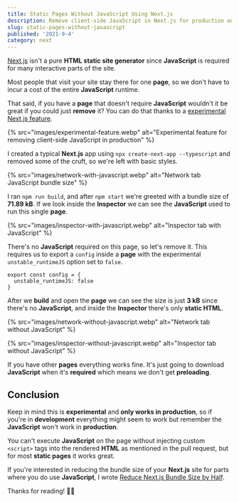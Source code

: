 ```yaml
---
title: Static Pages Without JavaScript Using Next.js
description: Remove client-side JavaScript in Next.js for production on a per-page basis.
slug: static-pages-without-javascript
published: '2021-9-4'
category: next
---
```


[Next.js](https://nextjs.org/) isn't a pure **HTML static site generator** since **JavaScript** is required for many interactive parts of the site.

Most people that visit your site stay there for one **page**, so we don't have to incur a cost of the entire **JavaScript** runtime.

That said, if you have a **page** that doesn't require **JavaScript** wouldn't it be great if you could just **remove** it? You can do that thanks to a [experimental Next.js feature](https://github.com/vercel/next.js/pull/11949).

{% src="images/experimental-feature.webp" alt="Experimental feature for removing client-side JavaScript in production" %}

I created a typical **Next.js** app using `npx create-next-app --typescript` and removed some of the cruft, so we're left with basic styles.

{% src="images/network-with-javascript.webp" alt="Network tab JavaScript bundle size" %}

I ran `npm run build`, and after `npm start` we're greeted with a bundle size of **71.89 kB**. If we look inside the **Inspector** we can see the **JavaScript** used to run this single **page**.

{% src="images/inspector-with-javascript.webp" alt="Inspector tab with JavaScript" %}

There's no **JavaScript** required on this page, so let's remove it. This requires us to export a `config` inside a **page** with the experimental `unstable_runtimeJS` option set to `false`.

```js:index.tsx showLineNumbers
export const config = {
  unstable_runtimeJS: false
}
```

After we **build** and open the **page** we can see the size is just **3 kB** since there's no **JavaScript**, and inside the **Inspector** there's only **static HTML**.

{% src="images/network-without-javascript.webp" alt="Network tab without JavaScript" %}

{% src="images/inspector-without-javascript.webp" alt="Inspector tab without JavaScript" %}

If you have other **pages** everything works fine. It's just going to download **JavaScript** when it's **required** which means we don't get **preloading**.

## Conclusion

Keep in mind this is **experimental** and **only works in production**, so if you're in **development** everything might seem to work but remember the **JavaScript** won't work in **production**.

You can't execute **JavaScript** on the page without injecting custom `<script>` tags into the rendered **HTML** as mentioned in the pull request, but for most **static pages** it works great.

If you're interested in reducing the bundle size of your **Next.js** site for parts where you do use **JavaScript**, I wrote [Reduce Next.js Bundle Size by Half](https://joyofcode.xyz/next-bundle-size).

Thanks for reading! 🏄‍♀️
